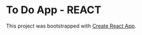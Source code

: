 # To Do App - REACT

This project was bootstrapped with [Create React App](https://github.com/facebook/create-react-app).


